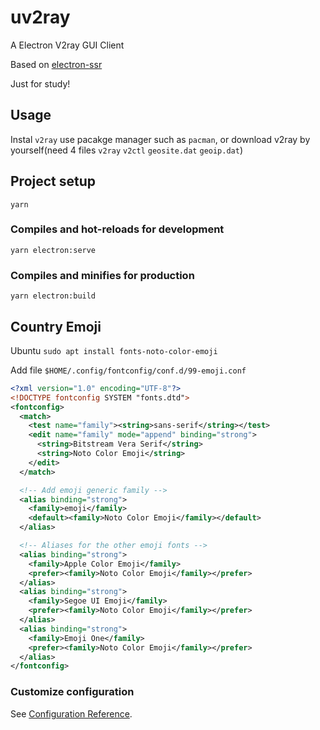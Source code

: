 # uv2ray

A Electron V2ray GUI Client

Based on [electron-ssr](https://github.com/erguotou520/electron-ssr)

Just for study!

## Usage

Instal `v2ray` use pacakge manager such as `pacman`, or download v2ray by yourself(need 4 files `v2ray` `v2ctl` `geosite.dat` `geoip.dat`)

## Project setup
```
yarn
```

### Compiles and hot-reloads for development
```
yarn electron:serve
```

### Compiles and minifies for production
```
yarn electron:build
```

## Country Emoji

Ubuntu `sudo apt install fonts-noto-color-emoji`

Add file `$HOME/.config/fontconfig/conf.d/99-emoji.conf`

```xml
<?xml version="1.0" encoding="UTF-8"?>
<!DOCTYPE fontconfig SYSTEM "fonts.dtd">
<fontconfig>
  <match>
    <test name="family"><string>sans-serif</string></test>
    <edit name="family" mode="append" binding="strong">
      <string>Bitstream Vera Serif</string>
      <string>Noto Color Emoji</string>
    </edit>
  </match>

  <!-- Add emoji generic family -->
  <alias binding="strong">
    <family>emoji</family>
    <default><family>Noto Color Emoji</family></default>
  </alias>

  <!-- Aliases for the other emoji fonts -->
  <alias binding="strong">
    <family>Apple Color Emoji</family>
    <prefer><family>Noto Color Emoji</family></prefer>
  </alias>
  <alias binding="strong">
    <family>Segoe UI Emoji</family>
    <prefer><family>Noto Color Emoji</family></prefer>
  </alias>
  <alias binding="strong">
    <family>Emoji One</family>
    <prefer><family>Noto Color Emoji</family></prefer>
  </alias>
</fontconfig>

```

### Customize configuration
See [Configuration Reference](https://cli.vuejs.org/config/).
